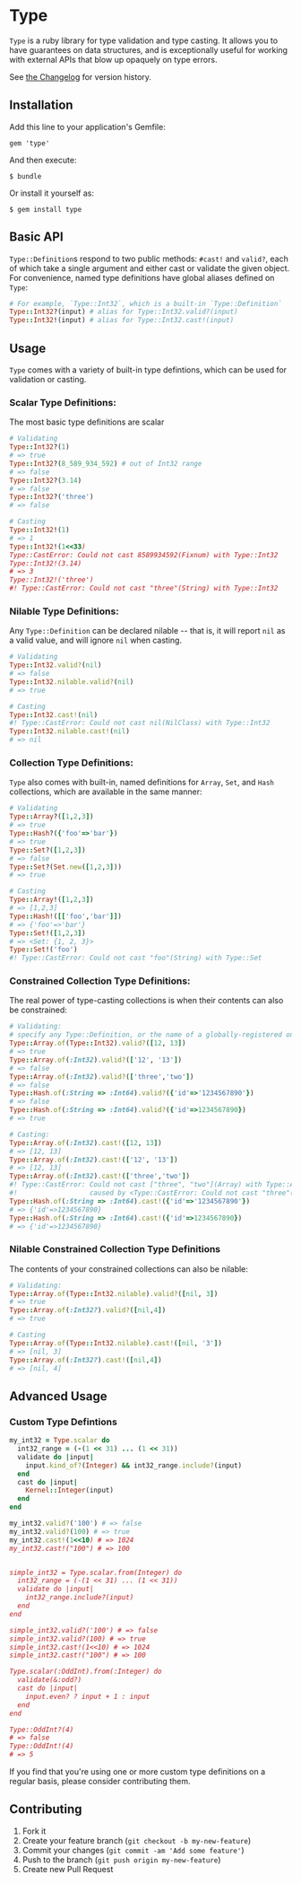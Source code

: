 # Type

`Type` is a ruby library for type validation and type casting. It allows you to
have guarantees on data structures, and is exceptionally useful for working with
external APIs that blow up opaquely on type errors.

See [the Changelog](CHANGELOG.md) for version history.

## Installation

Add this line to your application's Gemfile:

    gem 'type'

And then execute:

    $ bundle

Or install it yourself as:

    $ gem install type

## Basic API

`Type::Definition`s respond to two public methods: `#cast!` and `valid?`, each
of which take a single argument and either cast or validate the given object.
For convenience, named type definitions have global aliases defined on `Type`:

~~~ ruby
# For example, `Type::Int32`, which is a built-in `Type::Definition`
Type::Int32?(input) # alias for Type::Int32.valid?(input)
Type::Int32!(input) # alias for Type::Int32.cast!(input)
~~~

## Usage

`Type` comes with a variety of built-in type defintions, which can be used for
validation or casting.

### Scalar Type Definitions:

The most basic type definitions are scalar

~~~ ruby
# Validating
Type::Int32?(1)
# => true
Type::Int32?(8_589_934_592) # out of Int32 range
# => false
Type::Int32?(3.14)
# => false
Type::Int32?('three')
# => false

# Casting
Type::Int32!(1)
# => 1
Type::Int32!(1<<33)
Type::CastError: Could not cast 8589934592(Fixnum) with Type::Int32
Type::Int32!(3.14)
# => 3
Type::Int32!('three')
#! Type::CastError: Could not cast "three"(String) with Type::Int32
~~~

### Nilable Type Definitions:

Any `Type::Definition` can be declared nilable -- that is, it will report `nil`
as a valid value, and will ignore `nil` when casting.

~~~ ruby
# Validating
Type::Int32.valid?(nil)
# => false
Type::Int32.nilable.valid?(nil)
# => true

# Casting
Type::Int32.cast!(nil)
#! Type::CastError: Could not cast nil(NilClass) with Type::Int32
Type::Int32.nilable.cast!(nil)
# => nil
~~~

### Collection Type Definitions:

`Type` also comes with built-in, named definitions for `Array`, `Set`, and
`Hash` collections, which are available in the same manner:

~~~ ruby
# Validating
Type::Array?([1,2,3])
# => true
Type::Hash?({'foo'=>'bar'})
# => true
Type::Set?([1,2,3])
# => false
Type::Set?(Set.new([1,2,3]))
# => true

# Casting
Type::Array!([1,2,3])
# => [1,2,3]
Type::Hash!([['foo','bar']])
# => {'foo'=>'bar'}
Type::Set!([1,2,3])
# => <Set: {1, 2, 3}>
Type::Set!('foo')
#! Type::CastError: Could not cast "foo"(String) with Type::Set
~~~

### Constrained Collection Type Definitions:

The real power of type-casting collections is when their contents can also be
constrained:

~~~ ruby
# Validating:
# specify any Type::Definition, or the name of a globally-registered one:
Type::Array.of(Type::Int32).valid?([12, 13])
# => true
Type::Array.of(:Int32).valid?(['12', '13'])
# => false
Type::Array.of(:Int32).valid?(['three','two'])
# => false
Type::Hash.of(:String => :Int64).valid?({'id'=>'1234567890'})
# => false
Type::Hash.of(:String => :Int64).valid?({'id'=>1234567890})
# => true

# Casting:
Type::Array.of(:Int32).cast!([12, 13])
# => [12, 13]
Type::Array.of(:Int32).cast!(['12', '13'])
# => [12, 13]
Type::Array.of(:Int32).cast!(['three','two'])
#! Type::CastError: Could not cast ["three", "two"](Array) with Type::Array(Int32),
#!                  caused by <Type::CastError: Could not cast "three"(String) with Type::Int32>
Type::Hash.of(:String => :Int64).cast!({'id'=>'1234567890'})
# => {'id'=>1234567890}
Type::Hash.of(:String => :Int64).cast!({'id'=>1234567890})
# => {'id'=>1234567890}
~~~

### Nilable Constrained Collection Type Definitions

The contents of your constrained collections can also be nilable:

~~~ ruby
# Validating:
Type::Array.of(Type::Int32.nilable).valid?([nil, 3])
# => true
Type::Array.of(:Int32?).valid?([nil,4])
# => true

# Casting
Type::Array.of(Type::Int32.nilable).cast!([nil, '3'])
# => [nil, 3]
Type::Array.of(:Int32?).cast!([nil,4])
# => [nil, 4]
~~~

## Advanced Usage

### Custom Type Defintions

~~~ ruby
my_int32 = Type.scalar do
  int32_range = (-(1 << 31) ... (1 << 31))
  validate do |input|
    input.kind_of?(Integer) && int32_range.include?(input)
  end
  cast do |input|
    Kernel::Integer(input)
  end
end

my_int32.valid?('100') # => false
my_int32.valid?(100) # => true
my_int32.cast!(1<<10) # => 1024
my_int32.cast!("100") # => 100


simple_int32 = Type.scalar.from(Integer) do
  int32_range = (-(1 << 31) ... (1 << 31))
  validate do |input|
    int32_range.include?(input)
  end
end

simple_int32.valid?('100') # => false
simple_int32.valid?(100) # => true
simple_int32.cast!(1<<10) # => 1024
simple_int32.cast!("100") # => 100

Type.scalar(:OddInt).from(:Integer) do
  validate(&:odd?)
  cast do |input|
    input.even? ? input + 1 : input
  end
end

Type::OddInt?(4)
# => false
Type::OddInt!(4)
# => 5
~~~

If you find that you're using one or more custom type definitions on a regular
basis, please consider contributing them.

## Contributing

1. Fork it
2. Create your feature branch (`git checkout -b my-new-feature`)
3. Commit your changes (`git commit -am 'Add some feature'`)
4. Push to the branch (`git push origin my-new-feature`)
5. Create new Pull Request

